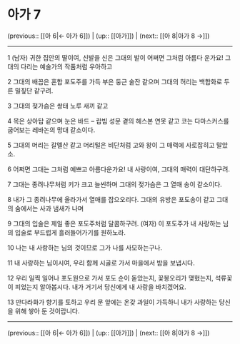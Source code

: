 # 아가 7

(previous:: [[아 6|← 아가 6]]) | (up:: [[아가]]) | (next:: [[아 8|아가 8 →]])

***




1 
(남자) 귀한 집안의 딸이여, 신발을 신은 그대의 발이 어쩌면 그처럼 아름다 운가요! 그대의 다리는 예술가의 작품처럼 우아하고 



2 
그대의 배꼽은 혼합 포도주를 가득 부은 둥근 술잔 같으며 그대의 허리는 백합화로 두른 밀짚단 같구려. 



3 
그대의 젖가슴은 쌍태 노루 새끼 같고 



4 
목은 상아탑 같으며 눈은 바드 – 랍빔 성문 곁의 헤스본 연못 같고 코는 다마스커스를 굽어보는 레바논의 망대 같소이다. 



5 
그대의 머리는 갈멜산 같고 머리털은 비단처럼 고와 왕이 그 매력에 사로잡히고 말았소. 



6 
어쩌면 그대는 그처럼 예쁘고 아름다운가요! 내 사랑이여, 그대의 매력이 대단하구려. 



7 
그대는 종려나무처럼 키가 크고 늘씬하며 그대의 젖가슴은 그 열매 송이 같소이다. 



8 
내가 그 종려나무에 올라가서 열매를 잡으오리다. 그대의 유방은 포도송이 같고 그대의 숨에서는 사과 냄새가 나며 



9 
그대의 입술은 제일 좋은 포도주처럼 달콤하구려. (여자) 이 포도주가 내 사랑하는 님의 입술로 부드럽게 흘러들어가기를 원하노라. 



10 
나는 내 사랑하는 님의 것이므로 그가 나를 사모하는구나. 



11 
내 사랑하는 님이시여, 우리 함께 시골로 가서 마을에서 밤을 보냅시다. 



12 
우리 일찍 일어나 포도원으로 가서 포도 순이 돋았는지, 꽃봉오리가 맺혔는지, 석류꽃이 피었는지 알아봅시다. 내가 거기서 당신에게 내 사랑을 바치겠어요. 



13 
만다라화가 향기를 토하고 우리 문 앞에는 온갖 과일이 가득하니 내가 사랑하는 당신을 위해 쌓아 둔 것이랍니다.

***

(previous:: [[아 6|← 아가 6]]) | (up:: [[아가]]) | (next:: [[아 8|아가 8 →]])
